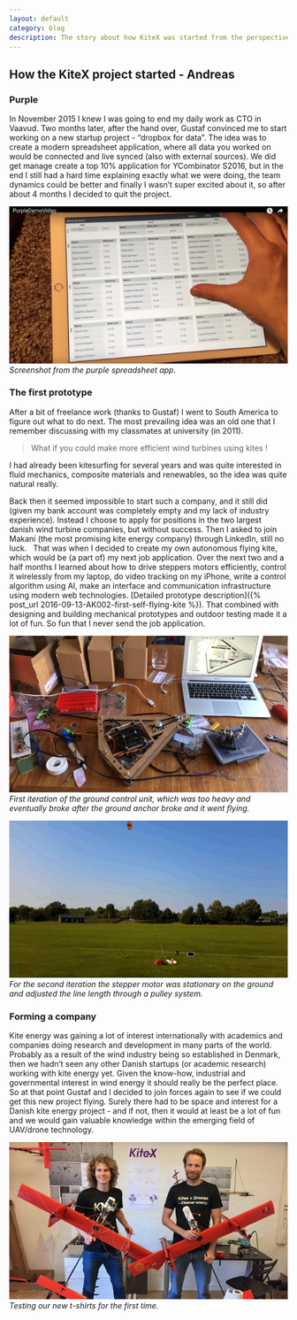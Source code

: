 ```yaml
---
layout: default
category: blog
description: The story about how KiteX was started from the perspective of Andreas.  
---
```


## How the KiteX project started - Andreas

### Purple

In November 2015 I knew I was going to end my daily work as CTO in Vaavud. Two months later, after the hand over, Gustaf convinced me to start working on a new startup project - “dropbox for data”. The idea was to create a modern spreadsheet application, where all data you worked on would be connected and live synced (also with external sources). We did get manage create a top 10% application for YCombinator S2016, but in the end I still had a hard time explaining exactly what we were doing, the team dynamics could be better and finally I wasn’t super excited about it, so after about 4 months I decided to quit the project.   

![Purple Spreadsheet](/images/PurpleSpreadsheet.jpg)
*Screenshot from the purple spreadsheet app.*

### The first prototype

After a bit of freelance work (thanks to Gustaf) I went to South America to figure out what to do next. The most prevailing idea was an old one that I remember discussing with my classmates at university (in 2011).

> What if you could make more efficient wind turbines using kites !

I had already been kitesurfing for several years and was quite interested in fluid mechanics, composite materials and renewables, so the idea was quite natural really.

Back then it seemed impossible to start such a company, and it still did (given my bank account was completely empty and my lack of industry experience). Instead I choose to apply for positions in the two largest danish wind turbine companies, but without success. Then I asked to join Makani (the most promising kite energy company) through LinkedIn, still no luck.   That was when I decided to create my own autonomous flying kite, which would be (a part of) my next job application. Over the next two and a half months I learned about how to drive steppers motors efficiently, control it wirelessly from my laptop, do video tracking on my iPhone, write a control algorithm using AI, make an interface and communication infrastructure using modern web technologies. [Detailed prototype description]({% post_url 2016-09-13-AK002-first-self-flying-kite %}). That combined with designing and building mechanical prototypes and outdoor testing made it a lot of fun. So fun that I never send the job application.

![FirstIterationGroundControlUnit.jpg](/images/FirstIterationGroundControlUnit.jpg)
*First iteration of the ground control unit, which was too heavy and eventually broke after the ground anchor broke and it went flying.*

![Autonomous flight (gif)](/images/AK002Flying.gif)
*For the second iteration the stepper motor was stationary on the ground and adjusted the line length through a pulley system.*

### Forming a company

Kite energy was gaining a lot of interest internationally with academics and companies doing research and development in many parts of the world. Probably as a result of the wind industry being so established in Denmark, then we hadn’t seen any other Danish startups (or academic research) working with kite energy yet. Given the know-how, industrial and governmental interest in wind energy it should really be the perfect place. So at that point Gustaf and I decided to join forces again to see if we could get this new project flying.  Surely there had to be space and interest for a Danish kite energy project - and if not, then it would at least be a lot of fun and we would gain valuable knowledge within the emerging field of UAV/drone technology.

![Two complete SuperQ kites ready](/images/SuperQTwoKites.jpg)
*Testing our new t-shirts for the first time.*
